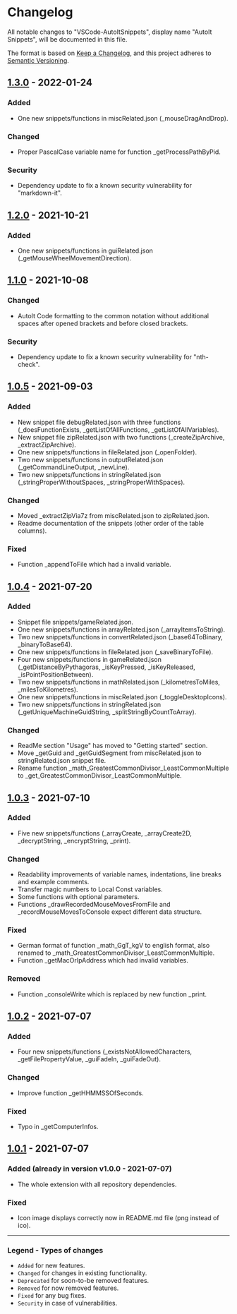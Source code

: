 # Changelog

All notable changes to "VSCode-AutoItSnippets", display name "AutoIt Snippets", will be documented in this file.

The format is based on [Keep a Changelog](https://keepachangelog.com/en/1.0.0/),
and this project adheres to [Semantic Versioning](https://semver.org/spec/v2.0.0.html).

## [1.3.0] - 2022-01-24

### Added

- One new snippets/functions in miscRelated.json (_mouseDragAndDrop).

### Changed

- Proper PascalCase variable name for function _getProcessPathByPid.

### Security

- Dependency update to fix a known security vulnerability for "markdown-it".

## [1.2.0] - 2021-10-21

### Added

- One new snippets/functions in guiRelated.json (_getMouseWheelMovementDirection).

## [1.1.0] - 2021-10-08

### Changed

- AutoIt Code formatting to the common notation without additional spaces after opened brackets and before closed brackets.

### Security

- Dependency update to fix a known security vulnerability for "nth-check".

## [1.0.5] - 2021-09-03

### Added

- New snippet file debugRelated.json with three functions (_doesFunctionExists, _getListOfAllFunctions, _getListOfAllVariables).
- New snippet file zipRelated.json with two functions (_createZipArchive, _extractZipArchive).
- One new snippets/functions in fileRelated.json (_openFolder).
- Two new snippets/functions in outputRelated.json (_getCommandLineOutput, _newLine).
- Two new snippets/functions in stringRelated.json (_stringProperWithoutSpaces, _stringProperWithSpaces).

### Changed

- Moved _extractZipVia7z from miscRelated.json to zipRelated.json.
- Readme documentation of the snippets (other order of the table columns).

### Fixed

- Function _appendToFile which had a invalid variable.

## [1.0.4] - 2021-07-20

### Added

- Snippet file snippets/gameRelated.json.
- One new snippets/functions in arrayRelated.json (_arrayItemsToString).
- Two new snippets/functions in convertRelated.json (_base64ToBinary, _binaryToBase64).
- One new snippets/functions in fileRelated.json (_saveBinaryToFile).
- Four new snippets/functions in gameRelated.json (_getDistanceByPythagoras, _isKeyPressed, _isKeyReleased, _isPointPositionBetween).
- Two new snippets/functions in mathRelated.json (_kilometresToMiles, _milesToKilometres).
- One new snippets/functions in miscRelated.json (_toggleDesktopIcons).
- Two new snippets/functions in stringRelated.json (_getUniqueMachineGuidString, _splitStringByCountToArray).

### Changed

- ReadMe section "Usage" has moved to "Getting started" section.
- Move _getGuid and _getGuidSegment from miscRelated.json to stringRelated.json snippet file.
- Rename function _math_GreatestCommonDivisor_LeastCommonMultiple to _get_GreatestCommonDivisor_LeastCommonMultiple.

## [1.0.3] - 2021-07-10

### Added

- Five new snippets/functions (_arrayCreate, _arrayCreate2D, _decryptString, _encryptString, _print).

### Changed

- Readability improvements of variable names, indentations, line breaks and example comments.
- Transfer magic numbers to Local Const variables.
- Some functions with optional parameters.
- Functions _drawRecordedMouseMovesFromFile and _recordMouseMovesToConsole expect different data structure.

### Fixed

- German format of function _math_GgT_kgV to english format, also renamed to _math_GreatestCommonDivisor_LeastCommonMultiple.
- Function _getMacOrIpAddress which had invalid variables.

### Removed

- Function _consoleWrite which is replaced by new function _print.

## [1.0.2] - 2021-07-07

### Added

- Four new snippets/functions (_existsNotAllowedCharacters, _getFilePropertyValue, _guiFadeIn, _guiFadeOut).

### Changed

- Improve function _getHHMMSSOfSeconds.

### Fixed

- Typo in _getComputerInfos.

## [1.0.1] - 2021-07-07

### Added (already in version v1.0.0 - 2021-07-07)

- The whole extension with all repository dependencies.

### Fixed

- Icon image displays correctly now in README.md file (png instead of ico).

[1.3.0]: https://github.com/Sven-Seyfert/VSCode-AutoItSnippets/compare/v1.2.0...v1.3.0
[1.2.0]: https://github.com/Sven-Seyfert/VSCode-AutoItSnippets/compare/v1.1.0...v1.2.0
[1.1.0]: https://github.com/Sven-Seyfert/VSCode-AutoItSnippets/compare/v1.0.5...v1.1.0
[1.0.5]: https://github.com/Sven-Seyfert/VSCode-AutoItSnippets/compare/v1.0.4...v1.0.5
[1.0.4]: https://github.com/Sven-Seyfert/VSCode-AutoItSnippets/compare/v1.0.3...v1.0.4
[1.0.3]: https://github.com/Sven-Seyfert/VSCode-AutoItSnippets/compare/v1.0.2...v1.0.3
[1.0.2]: https://github.com/Sven-Seyfert/VSCode-AutoItSnippets/compare/v1.0.1...v1.0.2
[1.0.1]: https://github.com/Sven-Seyfert/VSCode-AutoItSnippets/releases/tag/v1.0.1

---

### Legend - Types of changes
- `Added` for new features.
- `Changed` for changes in existing functionality.
- `Deprecated` for soon-to-be removed features.
- `Removed` for now removed features.
- `Fixed` for any bug fixes.
- `Security` in case of vulnerabilities.
